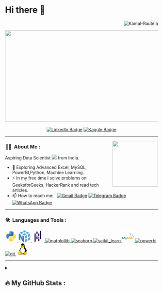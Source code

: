 # Hi there 👋
<p align="right"> <img src="https://komarev.com/ghpvc/?username=MdAliRaza&label=Views&color=blue&style=for-the-badge" alt="Kamal-Rautela" /> </p>

<div align="center">
<img src="https://media.giphy.com/media/dWesBcTLavkZuG35MI/giphy.gif" width="600" height="300"/>
</div>

<p align="center">
<a href="https://www.linkedin.com/in/kamal-rautela/"><img src="https://img.shields.io/badge/LinkedIn-blue?style=for-the-badge&logo=linkedin&logoColor=white" alt="LinkedIn Badge"></a>
<a href="https://www.kaggle.com/kamalsinghrautela"><img src="https://img.shields.io/badge/Kaggle-white?style=for-the-badge&logo=Kaggle&logoColor=blue" alt="Kaggle Badge"></a>
</p>

---

<img align="right" height="150" width="150" alt="" src="https://media.giphy.com/media/M9gbBd9nbDrOTu1Mqx/giphy.gif" />

### :man_technologist: &nbsp;About Me :
Aspiring Data Scientist <img src="https://media.giphy.com/media/WUlplcMpOCEmTGBtBW/giphy.gif" width="30"> from India.
- 🌱 Exploring Advanced Excel, MySQL, PowerBI,Python,  Machine Learning.
- ⚡ In my free time I solve problems on GeeksforGeeks, HackerRank and read tech articles.
- 📫 How to reach me: &nbsp; 
<a href="mailto:kamalr193@gmail.com"><img src="https://img.shields.io/badge/Gmail-white?style=flat&logo=Gmail&logoColor=red" alt="Gmail Badge"></a>
[![Telegram Badge](https://img.shields.io/badge/Telegram-blue?style=flat&logo=Telegram&logoColor=white)](https://t.me/k_rautela)
[![WhatsApp Badge](https://img.shields.io/badge/WhatsApp-green?style=flat&logo=WhatsApp&logoColor=white)](https://wa.me/919873124606)

---

### 🛠 &nbsp;Languages and Tools :
<p align="left"> 
<a href="[https://www.python.org](https://www.microsoft.com/en-in/microsoft-365/excel)" target="_blank" rel="noreferrer">

<a href="https://www.python.org" target="_blank" rel="noreferrer"> <img src="https://raw.githubusercontent.com/devicons/devicon/master/icons/python/python-original.svg" alt="python" width="40" height="40"/> </a>
<a href="https://numpy.org/" target="_blank" rel="noreferrer"> <img src="https://github.com/devicons/devicon/blob/master/icons/numpy/numpy-original.svg" alt="python" width="40" height="40"/> </a>
<a href="https://pandas.pydata.org/" target="_blank" rel="noreferrer"> <img src="https://raw.githubusercontent.com/devicons/devicon/2ae2a900d2f041da66e950e4d48052658d850630/icons/pandas/pandas-original.svg" alt="pandas" width="40" height="40"/> </a>
<a href="https://matplotlib.org/" target="_blank" rel="noreferrer"> <img src="https://upload.wikimedia.org/wikipedia/commons/0/01/Created_with_Matplotlib-logo.svg" alt="matplotlib" width="40" height="40"/> </a> 
<a href="https://seaborn.pydata.org/" target="_blank" rel="noreferrer"> <img src="https://seaborn.pydata.org/_images/logo-mark-lightbg.svg" alt="seaborn" width="40" height="40"/> </a> 
<a href="https://scikit-learn.org/" target="_blank" rel="noreferrer"> <img src="https://upload.wikimedia.org/wikipedia/commons/0/05/Scikit_learn_logo_small.svg" alt="scikit_learn" width="40" height="40"/> </a> 
<a href="https://www.mysql.com/" target="_blank" rel="noreferrer"> <img src="https://raw.githubusercontent.com/devicons/devicon/master/icons/mysql/mysql-original-wordmark.svg" alt="mysql" width="40" height="40"/> </a>
<a href="https://powerbi.microsoft.com/en-au/" target="_blank" rel="noreferrer"> <img src="https://upload.wikimedia.org/wikipedia/commons/c/c9/Power_bi_logo_black.svg" alt="powerbi" width="40" height="40"/> </a>
<a href="https://git-scm.com/" target="_blank" rel="noreferrer"> <img src="https://www.vectorlogo.zone/logos/git-scm/git-scm-icon.svg" alt="git" width="40" height="40"/> </a>
<a href="https://www.linux.org/" target="_blank" rel="noreferrer"> <img src="https://raw.githubusercontent.com/devicons/devicon/master/icons/linux/linux-original.svg" alt="linux" width="40" height="40"/> </a> 

</p>

---

<details><summary>

## :fire: My GitHub Stats :

</summary>
<p align="center">

[![GitHub Streak](https://github-readme-streak-stats.herokuapp.com/?user=Kamalrautela31&theme=dark&background=000000)](https://git.io/streak-stats)

[![Top Langs](https://github-readme-stats.vercel.app/api/top-langs/?username=Kamalrautela31&layout=compact&theme=vision-friendly-dark)](https://github.com/Kamalrautela31/github-readme-stats)

</p>
</details>
